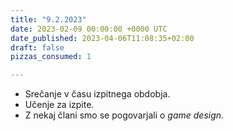 ```yaml
---
title: "9.2.2023"
date: 2023-02-09 00:00:00 +0000 UTC
date_published: 2023-04-06T11:08:35+02:00
draft: false
pizzas_consumed: 1

---
```


- Srečanje v času izpitnega obdobja.
- Učenje za izpite.
- Z nekaj člani smo se pogovarjali o *game design*.
